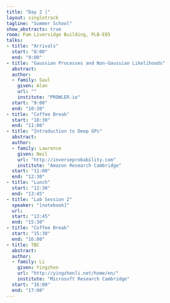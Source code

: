 ```yaml
---
title: "Day 2 |"
layout: singletrack
tagline: "Summer School"
show_abstracts: true
room: Pam Liversidge Building, PLB-E05
talks:
- title: "Arrivals"
  start: "8:00"
  end: "9:00"
- title: "Gaussian Processes and Non-Gaussian Likelihoods"
  abstract:
  author:
  - family: Saul
    given: Alan
    url: ""
    institute: "PROWLER.io"
  start: "9:00"
  end: "10:30"
- title: "Coffee Break"
  start: "10:30"
  end: "11:00"
- title: "Introduction to Deep GPs"
  abstract:
  author:
  - family: Lawrence
    given: Neil
    url: "http://inverseprobability.com"
    institute: "Amazon Research Cambridge"
  start: "11:00"
  end: "12:30"
- title: "Lunch"
  start: "12:30"
  end: "13:45"
- title: "Lab Session 2"
  speaker: "[notebook]"
  url:
  start: "13:45"
  end: "15:30"
- title: "Coffee Break"
  start: "15:30"
  end: "16:00"
- title: TBC
  abstract:
  author:
  - family: Li
    given: Yingzhen
    url: "http://yingzhenli.net/home/en/"
    institute: "Microsoft Research Cambridge"
  start: "16:00"
  end: "17:00"
---
```

